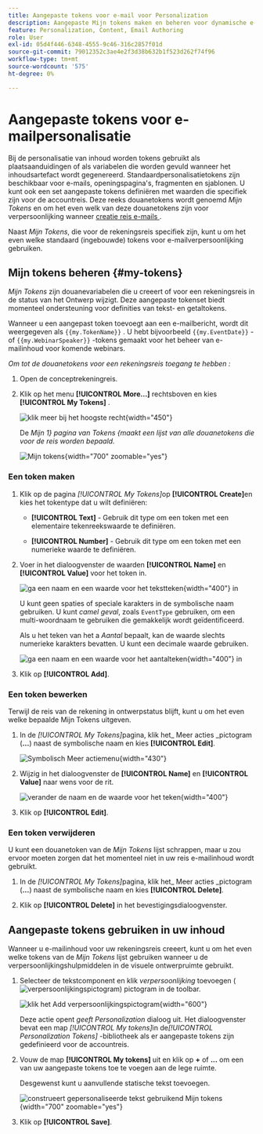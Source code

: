 ```yaml
---
title: Aangepaste tokens voor e-mail voor Personalization
description: Aangepaste Mijn tokens maken en beheren voor dynamische e-mailpersonalisatie - tekst en nummervariabelen definiëren voor reizen naar accounts in Journey Optimizer B2B edition.
feature: Personalization, Content, Email Authoring
role: User
exl-id: 05d4f446-6348-4555-9c46-316c2857f01d
source-git-commit: 79012352c3ae4e2f3d38b632b1f523d262f74f96
workflow-type: tm+mt
source-wordcount: '575'
ht-degree: 0%

---
```


# Aangepaste tokens voor e-mailpersonalisatie

Bij de personalisatie van inhoud worden tokens gebruikt als plaatsaanduidingen of als variabelen die worden gevuld wanneer het inhoudsartefact wordt gegenereerd. Standaardpersonalisatietokens zijn beschikbaar voor e-mails, openingspagina&#39;s, fragmenten en sjablonen. U kunt ook een set aangepaste tokens definiëren met waarden die specifiek zijn voor de accountreis. Deze reeks douanetokens wordt genoemd _Mijn Tokens_ en om het even welk van deze douanetokens zijn voor verpersoonlijking wanneer [ creatie reis e-mails ](./email-authoring.md#content-authoring---personalization).

Naast _Mijn Tokens_, die voor de rekeningsreis specifiek zijn, kunt u om het even welke standaard (ingebouwde) tokens voor e-mailverpersoonlijking gebruiken.

## Mijn tokens beheren {#my-tokens}

_Mijn Tokens_ zijn douanevariabelen die u creeert of voor een rekeningsreis in de status van het Ontwerp wijzigt. Deze aangepaste tokenset biedt momenteel ondersteuning voor definities van tekst- en getaltokens.

Wanneer u een aangepast token toevoegt aan een e-mailbericht, wordt dit weergegeven als `{{my.TokenName}}` . U hebt bijvoorbeeld `{{my.EventDate}}` - of `{{my.WebinarSpeaker}}` -tokens gemaakt voor het beheer van e-mailinhoud voor komende webinars.

_Om tot de douanetokens voor een rekeningsreis toegang te hebben :_

1. Open de conceptrekeningreis.

1. Klik op het menu **[!UICONTROL More...]** rechtsboven en kies **[!UICONTROL My Tokens]** .

   ![ klik meer bij het hoogste recht ](../journeys/assets/account-journey-draft-more-menu.png){width="450"}

   De _Mijn 1&rbrace; pagina van Tokens &lbrace;maakt een lijst van alle douanetokens die voor de reis worden bepaald._

   ![ Mijn tokens ](./assets/my-tokens-list-page.png){width="700" zoomable="yes"}

### Een token maken

1. Klik op de pagina _[!UICONTROL My Tokens]_&#x200B;op **[!UICONTROL Create]**&#x200B;en kies het tokentype dat u wilt definiëren:

   * **[!UICONTROL Text]** - Gebruik dit type om een token met een elementaire tekenreekswaarde te definiëren.

   * **[!UICONTROL Number]** - Gebruik dit type om een token met een numerieke waarde te definiëren.

1. Voer in het dialoogvenster de waarden **[!UICONTROL Name]** en **[!UICONTROL Value]** voor het token in.

   ![ ga een naam en een waarde voor het tekstteken ](./assets/my-tokens-create-text-token-dialog.png){width="400"} in

   U kunt geen spaties of speciale karakters in de symbolische naam gebruiken. U kunt _camel geval_, zoals `EventType` gebruiken, om een multi-woordnaam te gebruiken die gemakkelijk wordt geïdentificeerd.

   Als u het teken van het a _Aantal_ bepaalt, kan de waarde slechts numerieke karakters bevatten. U kunt een decimale waarde gebruiken.

   ![ ga een naam en een waarde voor het aantalteken ](./assets/my-tokens-create-number-token-dialog.png){width="400"} in

1. Klik op **[!UICONTROL Add]**.

### Een token bewerken

Terwijl de reis van de rekening in ontwerpstatus blijft, kunt u om het even welke bepaalde Mijn Tokens uitgeven.

1. In de _[!UICONTROL My Tokens]_&#x200B;pagina, klik het_ Meer acties _pictogram (**...**) naast de symbolische naam en kies **[!UICONTROL Edit]**.

   ![ Symbolisch Meer actiemenu ](./assets/my-tokens-more-actions.png){width="430"}

1. Wijzig in het dialoogvenster de **[!UICONTROL Name]** en **[!UICONTROL Value]** naar wens voor de rit.

   ![ verander de naam en de waarde voor het teken ](./assets/my-tokens-edit-text-token-dialog.png){width="400"}

1. Klik op **[!UICONTROL Edit]**.

### Een token verwijderen

U kunt een douanetoken van de _Mijn Tokens_ lijst schrappen, maar u zou ervoor moeten zorgen dat het momenteel niet in uw reis e-mailinhoud wordt gebruikt.

1. In de _[!UICONTROL My Tokens]_&#x200B;pagina, klik het_ Meer acties _pictogram (**...**) naast de symbolische naam en kies **[!UICONTROL Delete]**.

1. Klik op **[!UICONTROL Delete]** in het bevestigingsdialoogvenster.

## Aangepaste tokens gebruiken in uw inhoud

Wanneer u e-mailinhoud voor uw rekeningsreis creeert, kunt u om het even welke tokens van de _Mijn Tokens_ lijst gebruiken wanneer u de verpersoonlijkingshulpmiddelen in de visuele ontwerpruimte gebruikt.

1. Selecteer de tekstcomponent en klik _verpersoonlijking_ toevoegen ( ![ verpersoonlijkingspictogram ](../../assets/do-not-localize/icon-personalization-field.svg)) pictogram in de toolbar.

   ![ klik het Add verpersoonlijkingspictogram ](./assets/email-personalize-text.png){width="600"}

   Deze actie opent _geeft Personalization_ dialoog uit. Het dialoogvenster bevat een map _[!UICONTROL My tokens]_&#x200B;in de&#x200B;_[!UICONTROL Personalization Tokens]_ -bibliotheek als er aangepaste tokens zijn gedefinieerd voor de accountreis.

1. Vouw de map **[!UICONTROL My tokens]** uit en klik op **+** of **...** om een van uw aangepaste tokens toe te voegen aan de lege ruimte.

   Desgewenst kunt u aanvullende statische tekst toevoegen.

   ![ construeert gepersonaliseerde tekst gebruikend Mijn tokens ](./assets/personalization-edit-dialog-my-tokens.png){width="700" zoomable="yes"}

1. Klik op **[!UICONTROL Save]**.
